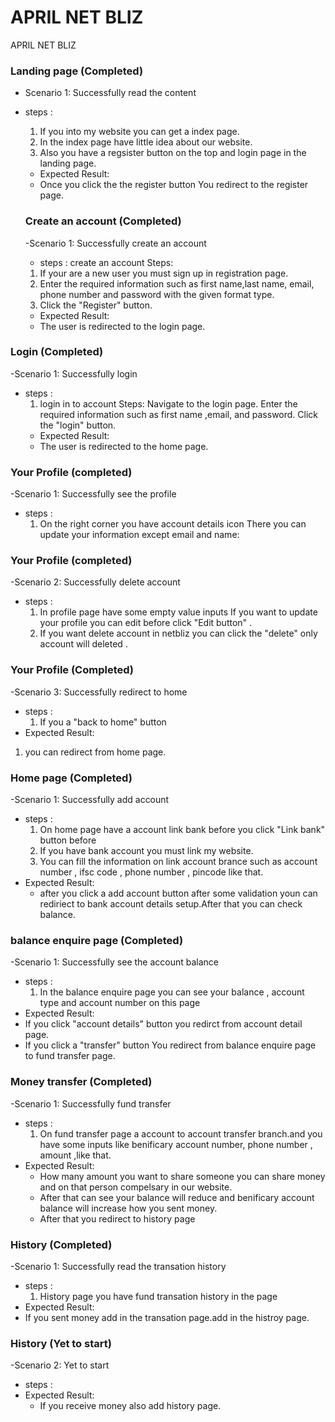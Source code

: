 # APRIL NET BLIZ
 APRIL NET BLIZ

### Landing page  (Completed)
- Scenario 1: Successfully read the content
- steps :
   1. If you into my website you can get a index page.
   2. In the index page have little idea about our website. 
   3. Also you have a regsister button on the top and login page in  the landing page.
  - Expected Result: 
   - Once you click the the register button You redirect to the register page.

  ### Create an account (Completed)
  -Scenario 1: Successfully create an account
  - steps :
    create an account Steps: 
   1. If your are a new user you must sign up in registration page. 
   2. Enter the required information such as first  name,last name, email, 
      phone number and password with the given format type.
   3.  Click the "Register" button. 
    - Expected Result: 
   - The user is redirected to the login page.

### Login (Completed)
-Scenario 1: Successfully login 
- steps :
   1. login in to account Steps: Navigate to the login page. Enter the required information such as
     first name ,email, and password. Click  the "login" button. 
  - Expected Result: 
  - The user is redirected to the home page.

### Your Profile (completed)
-Scenario 1: Successfully see the profile
- steps :
   1. On the right corner you have account details icon There you can update your information except email and name:

### Your Profile (completed)
-Scenario 2: Successfully delete account
- steps :
   1.  In profile page have some empty value inputs If you want to update your profile you can edit before click "Edit button" .
   2.  If you want delete account in netbliz you can click the "delete"  only account will deleted . 

### Your Profile (Completed)
-Scenario 3: Successfully redirect to home
- steps :
   1. If you a "back to home" button
 - Expected Result:
  1.  you can redirect from home page. 

### Home page (Completed)
-Scenario 1: Successfully add account
- steps :
   1. On home page have a  account link bank before you click "Link bank" button before
   2.  If you have bank account you must link my website.
   3. You can fill the information on link account brance such as 
      account number , ifsc code , phone number , pincode like that.
 - Expected Result:
   - after you click a add account button after some validation youn can rediriect to bank account details setup.After that you can check balance.

### balance enquire page (Completed)
-Scenario 1: Successfully see the account balance
- steps :
   1. In the balance enquire page you can see your balance , account type and account number on this page 
 - Expected Result: 
  -  If you click "account details" button you redirct from account detail page.
   - If you click a "transfer" button You redirect from balance enquire page to fund transfer page.

### Money transfer  (Completed)
-Scenario 1: Successfully fund transfer
- steps :
   1. On fund transfer page a account to account transfer branch.and you have some inputs like benificary
      account number, phone number , amount ,like that.
 - Expected Result: 
   - How many amount you want to share someone you can share money and on that person compelsary in our website.
   - After that can see your balance will reduce and benificary account balance will increase how you sent money.
   - After that you redirect to history page

### History (Completed)
-Scenario 1: Successfully read the transation history
- steps :
   1. History page you have fund transation history in the page 
 - Expected Result: 
 - If you sent money add in the transation page.add in the histroy page.

### History (Yet to start)
-Scenario 2: Yet to start
- steps :
 - Expected Result:
   - If you receive money also add history page.

